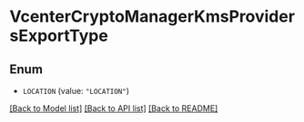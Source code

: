 # VcenterCryptoManagerKmsProvidersExportType

## Enum


* `LOCATION` (value: `"LOCATION"`)


[[Back to Model list]](../README.md#documentation-for-models) [[Back to API list]](../README.md#documentation-for-api-endpoints) [[Back to README]](../README.md)


